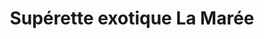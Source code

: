 ---
title: "Supérette exotique La Marée"
url: /mantes-la-jolie/superette-exotique-la-maree/
shop: Lebensmittel
---